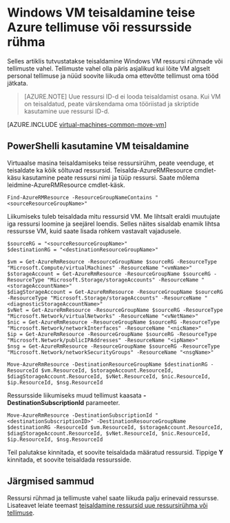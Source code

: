 <properties
    pageTitle="Liikumine Windowsiga VM | Microsoft Azure'i"
    description="Windows VM teisaldamine teise Azure tellimuse või ressursside rühma ressursihaldur juurutamise mudeli."
    services="virtual-machines-windows"
    documentationCenter=""
    authors="cynthn"
    manager="timlt"
    editor=""
    tags="azure-resource-manager"/>

<tags
    ms.service="virtual-machines-windows"
    ms.workload="infrastructure-services"
    ms.tgt_pltfrm="na"
    ms.devlang="na"
    ms.topic="article"
    ms.date="08/08/2016"
    ms.author="cynthn"/>

    


# <a name="move-a-windows-vm-to-another-azure-subscription-or-resource-group"></a>Windows VM teisaldamine teise Azure tellimuse või ressursside rühma 

Selles artiklis tutvustatakse teisaldamine Windows VM ressursi rühmade või tellimuste vahel. Tellimuste vahel olla päris asjalikud kui lõite VM algselt personal tellimuse ja nüüd soovite liikuda oma ettevõtte tellimust oma tööd jätkata.

> [AZURE.NOTE] Uue ressursi ID-d ei looda teisaldamist osana. Kui VM on teisaldatud, peate värskendama oma tööriistad ja skriptide kasutamine uue ressursi ID-d. 


[AZURE.INCLUDE [virtual-machines-common-move-vm](../../includes/virtual-machines-common-move-vm.md)]


## <a name="use-powershell-to-move-a-vm"></a>PowerShelli kasutamine VM teisaldamine

Virtuaalse masina teisaldamiseks teise ressursirühm, peate veenduge, et teisaldate ka kõik sõltuvad ressursid. Teisalda-AzureRMResource cmdlet-käsu kasutamine peate ressursi nimi ja tüüp ressursi. Saate mõlema leidmine-AzureRMResource cmdlet-käsk.

    Find-AzureRMResource -ResourceGroupNameContains "<sourceResourceGroupName>"
    

Liikumiseks tuleb teisaldada mitu ressursid VM. Me lihtsalt eraldi muutujate iga ressursi loomine ja seejärel loendis. Selles näites sisaldab enamik lihtsa ressursse VM, kuid saate lisada rohkem vastavalt vajadusele.

    $sourceRG = "<sourceResourceGroupName>"
    $destinationRG = "<destinationResourceGroupName>"
    
    $vm = Get-AzureRmResource -ResourceGroupName $sourceRG -ResourceType "Microsoft.Compute/virtualMachines" -ResourceName "<vmName>"
    $storageAccount = Get-AzureRmResource -ResourceGroupName $sourceRG -ResourceType "Microsoft.Storage/storageAccounts" -ResourceName "<storageAccountName>"
    $diagStorageAccount = Get-AzureRmResource -ResourceGroupName $sourceRG -ResourceType "Microsoft.Storage/storageAccounts" -ResourceName "<diagnosticStorageAccountName>"
    $vNet = Get-AzureRmResource -ResourceGroupName $sourceRG -ResourceType "Microsoft.Network/virtualNetworks" -ResourceName "<vNetName>"
    $nic = Get-AzureRmResource -ResourceGroupName $sourceRG -ResourceType "Microsoft.Network/networkInterfaces" -ResourceName "<nicName>"
    $ip = Get-AzureRmResource -ResourceGroupName $sourceRG -ResourceType "Microsoft.Network/publicIPAddresses" -ResourceName "<ipName>"
    $nsg = Get-AzureRmResource -ResourceGroupName $sourceRG -ResourceType "Microsoft.Network/networkSecurityGroups" -ResourceName "<nsgName>"
    
    Move-AzureRmResource -DestinationResourceGroupName $destinationRG -ResourceId $vm.ResourceId, $storageAccount.ResourceId, $diagStorageAccount.ResourceId, $vNet.ResourceId, $nic.ResourceId, $ip.ResourceId, $nsg.ResourceId

Ressursside liikumiseks muud tellimust kaasata **- DestinationSubscriptionId** parameeter. 

    Move-AzureRmResource -DestinationSubscriptionId "<destinationSubscriptionID>" -DestinationResourceGroupName $destinationRG -ResourceId $vm.ResourceId, $storageAccount.ResourceId, $diagStorageAccount.ResourceId, $vNet.ResourceId, $nic.ResourceId, $ip.ResourceId, $nsg.ResourceId



Teil palutakse kinnitada, et soovite teisaldada määratud ressursid. Tippige **Y** kinnitada, et soovite teisaldada ressursside.

  
## <a name="next-steps"></a>Järgmised sammud

Ressursi rühmad ja tellimuste vahel saate liikuda palju erinevaid ressursse. Lisateavet leiate teemast [teisaldamine ressursid uue ressursirühma või tellimuse](../resource-group-move-resources.md).    